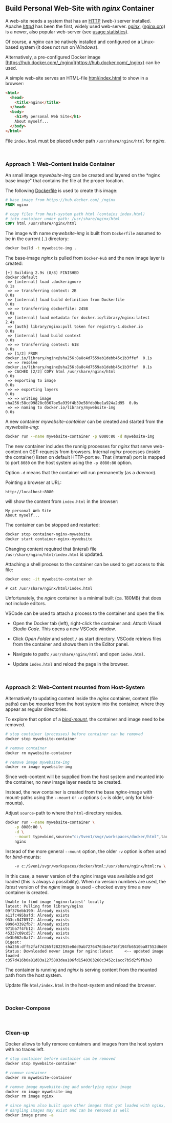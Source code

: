 ## Build Personal Web-Site with *nginx* Container

A web-site needs a system that has an
[HTTP](https://en.wikipedia.org/wiki/HTTP)
(web-) server installed.
Apache [*httpd*](https://httpd.apache.org) has been the first, widely used
web-server. [*nginx*](https://www.nginx.com), ([nginx.org](https://nginx.org))
is a newer, also popular web-server
(see [usage statistics](https://w3techs.com/technologies/overview/web_server)).

Of course, a *nginx* can be natively installed and configured on a Linux-based
system (it does not run on *Windows*).

Alternatively, a pre-configured Docker image
[https://hub.docker.com/_/nginx](https://hub.docker.com/_/nginx)
can be used.

A simple web-site serves an HTML-file [html/index.html](html/index.html)
to show in a browser:

```html
<html>
  <head>
    <title>nginx</title>
  </head>
  <body>
    <h1>My personal Web Site</h1>
    About myself...
  </body>
</html>
```

File `index.html` must be placed under path `/usr/share/nginx/html` for *nginx*.


&nbsp;

### Approach 1: Web-Content inside Container

An small image *mywebsite-img* can be created and layered on the *nginx base image"
that contains the file at the proper location.

The following [Dockerfile](Dockerfile) is used to create this image:

```Dockerfile
# base image from https://hub.docker.com/_/nginx
FROM nginx

# copy files from host-system path html (contains index.html)
# into container under path: /usr/share/nginx/html
COPY html /usr/share/nginx/html
```

The image with name *mywebsite-img* is built from `Dockerfile`
assumed to be in the current (`.`) directory:

```sh
docker build -t mywebsite-img .
```

The base-image *nginx* is pulled from `Docker-Hub` and the new image layer
is created:

```
[+] Building 2.9s (8/8) FINISHED                                 docker:default
 => [internal] load .dockerignore                                          0.1s
 => => transferring context: 2B                                            0.0s
 => [internal] load build definition from Dockerfile                       0.0s
 => => transferring dockerfile: 245B                                       0.0s
 => [internal] load metadata for docker.io/library/nginx:latest            2.4s
 => [auth] library/nginx:pull token for registry-1.docker.io               0.0s
 => [internal] load build context                                          0.0s
 => => transferring context: 61B                                           0.0s
 => [1/2] FROM docker.io/library/nginx@sha256:8a8c4d7559ab1debb45c1b3ffef  0.1s
 => => resolve docker.io/library/nginx@sha256:8a8c4d7559ab1debb45c1b3ffef  0.1s
 => CACHED [2/2] COPY html /usr/share/nginx/html                           0.0s
 => exporting to image                                                     0.0s
 => => exporting layers                                                    0.0s
 => => writing image sha256:58cd99828c0367be5a939f4b39e58fdb9be1a924a2d95  0.0s
 => => naming to docker.io/library/mywebsite-img                           0.0s
```

A new container *mywebsite-container* can be created and started from the *mywebsite-img*:

```sh
docker run --name mywebsite-container -p 8080:80 -d mywebsite-img
```

The new container includes the runnig processes for *nginx* that serve
web-content on GET-requests from browsers. Internal *nginx* processes
(inside the container) listen on default HTTP-port `80`.
That (internal) port is mapped to port `8080` on the host system using
the `-p 8080:80` option.

Option `-d` means that the container will run permanently (as a *daemon*).

Pointing a browser at URL:

```
http://localhost:8080
```

will show the content from `index.html` in the browser:

```
My personal Web Site
About myself...
```

The container can be stopped and restarted:

```sh
docker stop container-nginx-mywebsite
docker start container-nginx-mywebsite
```

Changing content required that (interal) file `/usr/share/nginx/html/index.html`
is updated.

Attaching a shell process to the container can be used to get access to this file:

```sh
docker exec -it mywebsite-container sh
```
```
# cat /usr/share/nginx/html/index.html
```

Unfortunately, the *nginx* container is a minimal built (ca. 180MB) that does not
include editors.

VSCode can be used to attach a process to the container and open the file:

- Open the Docker tab (left), right-click the container and: *Attach Visual Studio Code*.
    This opens a new VSCode window. 

- Click *Open Folder* and select `/` as start directory. VSCode retrievs files from
    the container and shows them in the Editor panel.

- Navigate to path: `/usr/share/nginx/html` and open `index.html`.

- Update `index.html` and reload the page in the browser.


&nbsp;

### Approach 2: Web-Content mounted from Host-System

Alternatively to updating content inside the *nginx* container, content (file paths)
can be *mounted* from the host system into the container, where they appear as
regular directories.

To explore that option of a
[*bind-mount*](https://docs.docker.com/storage/bind-mounts),
the container and image need to be removed.

```sh
# stop container (processes) before container can be removed
docker stop mywebsite-container

# remove container
docker rm mywebsite-container

# remove image mywebsite-img
docker rm image mywebsite-img
```

Since web-content will be supplied from the host system and mounted into the container,
no new image layer needs to be created.

Instead, the new container is created from the base *nginx*-image with mount-paths using
the `--mount` or `-v` options (`-v` is older, only for *bind*-mounts).

Adjust `source`-path to where the `html`-directory resides.

```sh
docker run --name mywebsite-container \
    -p 8080:80 \
    -d \
    --mount type=bind,source="c:/Sven1/svgr/workspaces/docker/html",target="/usr/share/nginx/html" \
    nginx
```

Instead of the more general `--mount` option, the older `-v` option is often used for
*bind*-mounts:

```sh
    -v c:/Sven1/svgr/workspaces/docker/html:/usr/share/nginx/html:rw \
```

In this case, a newer version of the *nginx* image was available and got
loaded (this is always a possibility). When no version numbers are used,
the *latest* version of the *nginx* image is used - checked every time
a new container is created.

```
Unable to find image 'nginx:latest' locally
latest: Pulling from library/nginx
09f376ebb190: Already exists
a11fc495bafd: Already exists
933cc8470577: Already exists
999643392fb7: Already exists
971bb7f4fb12: Already exists
45337c09cd57: Already exists
de3b062c0af7: Already exists
Digest: sha256:dff52faf7d265f2822935e8dd9ab72764763b4e716f194fb6510ba87552d6d06
Status: Downloaded newer image for nginx:latest     <-- updated image loaded
c357d416b0a81d03a1275803dea106fd1540303260c3452c1acc7b5d2f9fb3a3
```

The container is running and *nginx* is serving content from the mounted path
from the host system.

Update file `html/index.html` in the host-system and reload the browser.


&nbsp;

### Docker-Compose


&nbsp;

### Clean-up

Docker allows to fully remove containers and images from the host system with
no traces left.

```sh
# stop container before container can be removed
docker stop mywebsite-container

# remove container
docker rm mywebsite-container

# remove image mywebsite-img and underlying nginx image
docker rm image mywebsite-img
docker rm image nginx

# since nginx also built upon other images that got loaded with nginx,
# dangling images may exist and can be removed as well
docker image prune -a
```


<!-- 
1. [Docker](                #1-docker)
2. [Getting Started](       #2-getting-started)

&nbsp;

## 1. Docker
 -->
